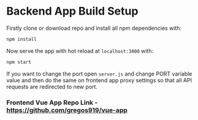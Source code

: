 # Backend App Build Setup

Firstly clone or download repo and install all npm dependencies with:
``` bash
npm install
```

Now serve the app with hot reload at `localhost:3000` with:
``` bash
npm start
```

If you want to change the port open `server.js` and change PORT variable value and then do the same on frontend app proxy settings so that all API requests are redirected to new port.

### Frontend Vue App Repo Link - https://github.com/gregos919/vue-app